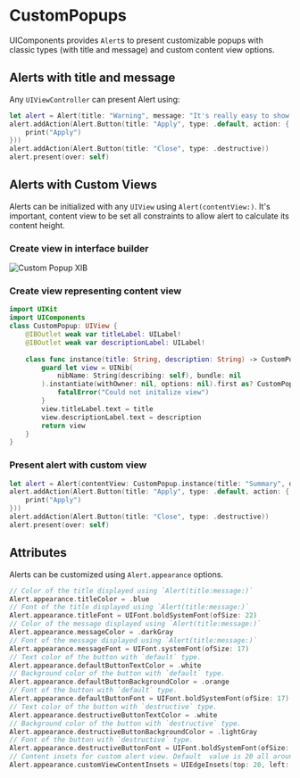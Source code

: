 # CustomPopups

UIComponents provides `Alert`s to present customizable popups with classic types (with title and message) and custom content view options.

## Alerts with title and message
Any `UIViewController` can present Alert using:
```swift
let alert = Alert(title: "Warning", message: "It's really easy to show alert, isn't it?!")
alert.addAction(Alert.Button(title: "Apply", type: .default, action: { (action) in
    print("Apply")
}))
alert.addAction(Alert.Button(title: "Close", type: .destructive))
alert.present(over: self)
```

## Alerts with Custom Views
Alerts can be initialized with any `UIView` using `Alert(contentView:)`. It's important, content view to be set all constraints to allow alert to calculate its content height.
### Create view in interface builder
![Custom Popup XIB](https://github.com/mobven/UIComponents/blob/develop/Resources/custom-popup.png)

### Create view representing content view
```swift
import UIKit
import UIComponents
class CustomPopup: UIView {
    @IBOutlet weak var titleLabel: UILabel!
    @IBOutlet weak var descriptionLabel: UILabel!
    
    class func instance(title: String, description: String) -> CustomPopup {
        guard let view = UINib(
            nibName: String(describing: self), bundle: nil
        ).instantiate(withOwner: nil, options: nil).first as? CustomPopup else {
            fatalError("Could not initalize view")
        }
        view.titleLabel.text = title
        view.descriptionLabel.text = description
        return view
    }
}
```
### Present alert with custom view
```swift
let alert = Alert(contentView: CustomPopup.instance(title: "Summary", description: "Lorem ipsum alert."))
alert.addAction(Alert.Button(title: "Apply", type: .default, action: { (action) in
    print("Apply")
}))
alert.addAction(Alert.Button(title: "Close", type: .destructive))
alert.present(over: self)
```

## Attributes
Alerts can be customized using `Alert.appearance` options.
```swift
// Color of the title displayed using `Alert(title:message:)`       
Alert.appearance.titleColor = .blue
// Font of the title displayed using `Alert(title:message:)`
Alert.appearance.titleFont = UIFont.boldSystemFont(ofSize: 22)
// Color of the message displayed using `Alert(title:message:)`
Alert.appearance.messageColor = .darkGray
// Font of the message displayed using `Alert(title:message:)`
Alert.appearance.messageFont = UIFont.systemFont(ofSize: 17)
// Text color of the button with `default` type.
Alert.appearance.defaultButtonTextColor = .white
// Background color of the button with `default` type.
Alert.appearance.defaultButtonBackgroundColor = .orange
// Font of the button with `default` type.
Alert.appearance.defaultButtonFont = UIFont.boldSystemFont(ofSize: 17)
// Text color of the button with `destructive` type.
Alert.appearance.destructiveButtonTextColor = .white
// Background color of the button with `destructive` type.
Alert.appearance.destructiveButtonBackgroundColor = .lightGray
// Font of the button with `destructive` type.
Alert.appearance.destructiveButtonFont = UIFont.boldSystemFont(ofSize: 17)
// Content insets for custom alert view. Default  value is 20 all around.
Alert.appearance.customViewContentInsets = UIEdgeInsets(top: 20, left: 0, bottom: 20, right: 0)
```
